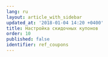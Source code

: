```yaml
---
lang: ru
layout: article_with_sidebar
updated_at: '2018-01-04 14:20 +0400'
title: Настройка скидочных купонов
order: 10
published: false
identifier: ref_coupons
---
```

